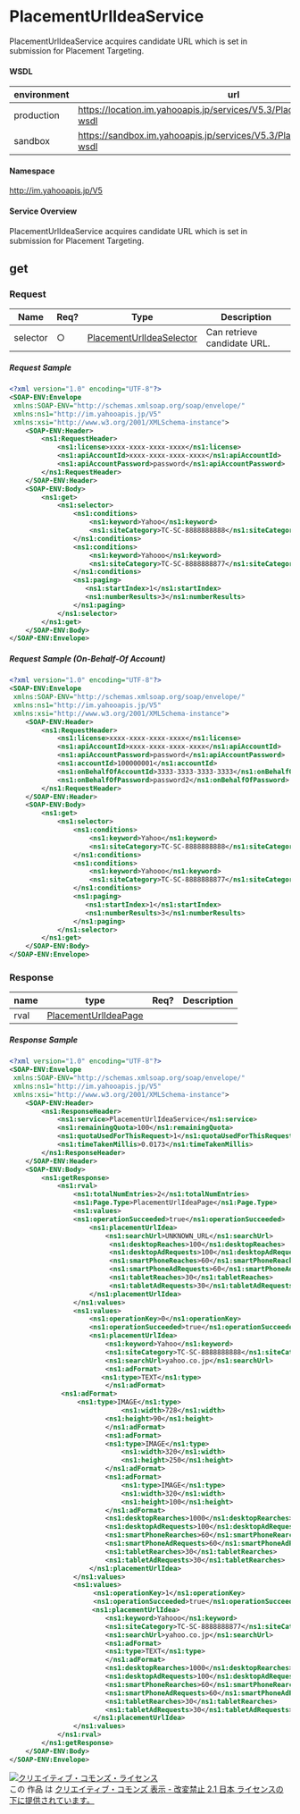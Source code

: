 # PlacementUrlIdeaService
PlacementUrlIdeaService acquires candidate URL which is set in submission for Placement Targeting. 
#### WSDL
| environment | url |
|---|---|
| production  | https://location.im.yahooapis.jp/services/V5.3/PlacementUrlIdeaService?wsdl|
| sandbox  | https://sandbox.im.yahooapis.jp/services/V5.3/PlacementUrlIdeaService?wsdl|
#### Namespace
http://im.yahooapis.jp/V5
#### Service Overview
PlacementUrlIdeaService acquires candidate URL which is set in submission for Placement Targeting.

## get
### Request

| Name | Req? | Type | Description | 
|---|---|---|---|
| selector | ○ | [PlacementUrlIdeaSelector](../data/PlacementUrlIdeaSelector.md) | Can retrieve candidate URL. | 

##### Request Sample
```xml
<?xml version="1.0" encoding="UTF-8"?>
<SOAP-ENV:Envelope
 xmlns:SOAP-ENV="http://schemas.xmlsoap.org/soap/envelope/"
 xmlns:ns1="http://im.yahooapis.jp/V5"
 xmlns:xsi="http://www.w3.org/2001/XMLSchema-instance">
    <SOAP-ENV:Header>
        <ns1:RequestHeader>
            <ns1:license>xxxx-xxxx-xxxx-xxxx</ns1:license>
            <ns1:apiAccountId>xxxx-xxxx-xxxx-xxxx</ns1:apiAccountId>
            <ns1:apiAccountPassword>password</ns1:apiAccountPassword>
        </ns1:RequestHeader>
    </SOAP-ENV:Header>
    <SOAP-ENV:Body>
        <ns1:get>
            <ns1:selector>
                <ns1:conditions>
                    <ns1:keyword>Yahoo</ns1:keyword>
                    <ns1:siteCategory>TC-SC-8888888888</ns1:siteCategory>
                </ns1:conditions> 
                <ns1:conditions>
                    <ns1:keyword>Yahooo</ns1:keyword>
                    <ns1:siteCategory>TC-SC-8888888877</ns1:siteCategory>
                </ns1:conditions> 
                <ns1:paging>
                   <ns1:startIndex>1</ns1:startIndex>
                   <ns1:numberResults>3</ns1:numberResults>
                </ns1:paging>
            </ns1:selector>
        </ns1:get>
    </SOAP-ENV:Body>
</SOAP-ENV:Envelope>
```

##### Request Sample (On-Behalf-Of Account) 
```xml
<?xml version="1.0" encoding="UTF-8"?>
<SOAP-ENV:Envelope
 xmlns:SOAP-ENV="http://schemas.xmlsoap.org/soap/envelope/"
 xmlns:ns1="http://im.yahooapis.jp/V5"
 xmlns:xsi="http://www.w3.org/2001/XMLSchema-instance">
    <SOAP-ENV:Header>
        <ns1:RequestHeader>
            <ns1:license>xxxx-xxxx-xxxx-xxxx</ns1:license>
            <ns1:apiAccountId>xxxx-xxxx-xxxx-xxxx</ns1:apiAccountId>
            <ns1:apiAccountPassword>password</ns1:apiAccountPassword>
            <ns1:accountId>100000001</ns1:accountId>
            <ns1:onBehalfOfAccountId>3333-3333-3333-3333</ns1:onBehalfOfAccountId>
            <ns1:onBehalfOfPassword>password2</ns1:onBehalfOfPassword>
        </ns1:RequestHeader>
    </SOAP-ENV:Header>
    <SOAP-ENV:Body>
        <ns1:get>
            <ns1:selector>
                <ns1:conditions>
                    <ns1:keyword>Yahoo</ns1:keyword>
                    <ns1:siteCategory>TC-SC-8888888888</ns1:siteCategory>
                </ns1:conditions> 
                <ns1:conditions>
                    <ns1:keyword>Yahooo</ns1:keyword>
                    <ns1:siteCategory>TC-SC-8888888877</ns1:siteCategory>
                </ns1:conditions> 
                <ns1:paging>
                   <ns1:startIndex>1</ns1:startIndex>
                   <ns1:numberResults>3</ns1:numberResults>
                </ns1:paging>
            </ns1:selector>
        </ns1:get>
    </SOAP-ENV:Body>
</SOAP-ENV:Envelope>
```

### Response
| name | type | Req? | Description | 
|---|---|---|---|
| rval | [PlacementUrlIdeaPage](../data/PlacementUrlIdeaPage.md) |  |  | 

##### Response Sample
```xml
<?xml version="1.0" encoding="UTF-8"?>
<SOAP-ENV:Envelope
 xmlns:SOAP-ENV="http://schemas.xmlsoap.org/soap/envelope/"
 xmlns:ns1="http://im.yahooapis.jp/V5"
 xmlns:xsi="http://www.w3.org/2001/XMLSchema-instance">
    <SOAP-ENV:Header>
        <ns1:ResponseHeader>
            <ns1:service>PlacementUrlIdeaService</ns1:service>
            <ns1:remainingQuota>100</ns1:remainingQuota>
            <ns1:quotaUsedForThisRequest>1</ns1:quotaUsedForThisRequest>
            <ns1:timeTakenMillis>0.0173</ns1:timeTakenMillis>
        </ns1:ResponseHeader>
    </SOAP-ENV:Header>
    <SOAP-ENV:Body>
        <ns1:getResponse>
            <ns1:rval>
                <ns1:totalNumEntries>2</ns1:totalNumEntries>
                <ns1:Page.Type>PlacementUrlIdeaPage</ns1:Page.Type>
                <ns1:values>
                <ns1:operationSucceeded>true</ns1:operationSucceeded>
                    <ns1:placementUrlIdea>
                        <ns1:searchUrl>UNKNOWN_URL</ns1:searchUrl>
                         <ns1:desktopReaches>100</ns1:desktopReaches>
                         <ns1:desktopAdRequests>100</ns1:desktopAdRequests>
                         <ns1:smartPhoneReaches>60</ns1:smartPhoneReaches>
                         <ns1:smartPhoneAdRequests>60</ns1:smartPhoneAdRequests>
                         <ns1:tabletReaches>30</ns1:tabletReaches>
                         <ns1:tabletAdRequests>30</ns1:tabletAdRequests>
                    </ns1:placementUrlIdea>
                </ns1:values>
                <ns1:values>
                    <ns1:operationKey>0</ns1:operationKey>
                    <ns1:operationSucceeded>true</ns1:operationSucceeded>
                    <ns1:placementUrlIdea>
                        <ns1:keyword>Yahoo</ns1:keyword>
                        <ns1:siteCategory>TC-SC-8888888888</ns1:siteCategory>
                        <ns1:searchUrl>yahoo.co.jp</ns1:searchUrl>
                        <ns1:adFormat>
　　　                  <ns1:type>TEXT</ns1:type>
                        </ns1:adFormat>
　　　　　　   <ns1:adFormat>
　　　　　　       <ns1:type>IMAGE</ns1:type>
                            <ns1:width>728</ns1:width>
                        <ns1:height>90</ns1:height>
                        </ns1:adFormat>
                        <ns1:adFormat>                        
                        <ns1:type>IMAGE</ns1:type>
                            <ns1:width>320</ns1:width>
                            <ns1:height>250</ns1:height>
                        </ns1:adFormat>                       
                        <ns1:adFormat>
                            <ns1:type>IMAGE</ns1:type>
                            <ns1:width>320</ns1:width>
                            <ns1:height>100</ns1:height>
                        </ns1:adFormat>
                        <ns1:desktopRearches>1000</ns1:desktopRearches>
                        <ns1:desktopAdRequests>100</ns1:desktopAdRequests>
                        <ns1:smartPhoneRearches>60</ns1:smartPhoneRearches>
                        <ns1:smartPhoneAdRequests>60</ns1:smartPhoneAdRequests>
                        <ns1:tabletRearches>30</ns1:tabletRearches>
                        <ns1:tabletAdRequests>30</ns1:tabletRearches>
                    </ns1:placementUrlIdea> 
                </ns1:values>
                <ns1:values>
                     <ns1:operationKey>1</ns1:operationKey>
                     <ns1:operationSucceeded>true</ns1:operationSucceeded>
                   　<ns1:placementUrlIdea>
                        <ns1:keyword>Yahooo</ns1:keyword>
                        <ns1:siteCategory>TC-SC-8888888877</ns1:siteCategory>
                        <ns1:searchUrl>yahoo.co.jp</ns1:searchUrl>
                        <ns1:adFormat>
                        <ns1:type>TEXT</ns1:type>
                        </ns1:adFormat>
                        <ns1:desktopRearches>1000</ns1:desktopRearches>
                        <ns1:desktopAdRequests>100</ns1:desktopAdRequests>
                        <ns1:smartPhoneRearches>60</ns1:smartPhoneRearches>
                        <ns1:smartPhoneAdRequests>60</ns1:smartPhoneAdRequests>
                        <ns1:tabletRearches>30</ns1:tabletRearches>
                        <ns1:tabletAdRequests>30</ns1:tabletAdRequests>
                     </ns1:placementUrlIdea> 
                </ns1:values>
            </ns1:rval>
        </ns1:getResponse>
    </SOAP-ENV:Body>
</SOAP-ENV:Envelope>
```
<a rel="license" href="http://creativecommons.org/licenses/by-nd/2.1/jp/"><img alt="クリエイティブ・コモンズ・ライセンス" style="border-width:0" src="https://i.creativecommons.org/l/by-nd/2.1/jp/88x31.png" /></a><br />この 作品 は <a rel="license" href="http://creativecommons.org/licenses/by-nd/2.1/jp/">クリエイティブ・コモンズ 表示 - 改変禁止 2.1 日本 ライセンスの下に提供されています。</a>
